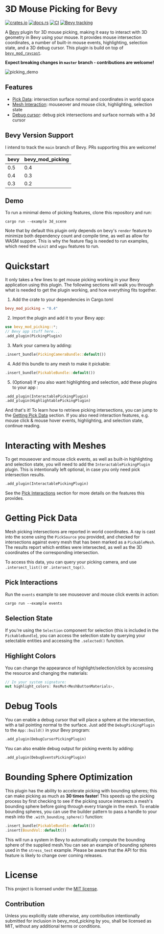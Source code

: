 # 3D Mouse Picking for Bevy

[![crates.io](https://img.shields.io/crates/v/bevy_mod_picking)](https://crates.io/crates/bevy_mod_picking)
[![docs.rs](https://docs.rs/bevy_mod_picking/badge.svg)](https://docs.rs/bevy_mod_picking)
[![CI](https://github.com/aevyrie/bevy_mod_picking/workflows/CI/badge.svg?branch=master)](https://github.com/aevyrie/bevy_mod_picking/actions?query=workflow%3A%22CI%22+branch%3Amaster)
[![Bevy tracking](https://img.shields.io/badge/Bevy%20tracking-main-lightblue)](https://github.com/bevyengine/bevy/blob/main/docs/plugins_guidelines.md#main-branch-tracking)

A [Bevy](https://github.com/bevyengine/bevy) plugin for 3D mouse picking, making it easy to interact
with 3D geometry in Bevy using your mouse. It provides mouse intersection coordinates, a
number of built-in mouse events, highlighting, selection state, and a 3D debug cursor. This plugin
is build on top of [`bevy_mod_raycast`](https://github.com/aevyrie/bevy_mod_raycast).

**Expect breaking changes in `master` branch - contributions are welcome!**

![picking_demo](https://user-images.githubusercontent.com/2632925/114128723-d8de1b00-98b1-11eb-9b25-812fcf6664e2.gif)


## Features
* [Pick Data](#getting-pick-data): intersection surface normal and coordinates in world space
* [Mesh Interaction](#interacting-with-meshes): mouseover and mouse click, highlighting, selection state
* [Debug cursor](#debug): debug pick intersections and surface normals with a 3d cursor

## Bevy Version Support

I intend to track the `main` branch of Bevy. PRs supporting this are welcome! 

|bevy|bevy_mod_picking|
|---|---|
|0.5|0.4|
|0.4|0.3|
|0.3|0.2|

## Demo

To run a minimal demo of picking features, clone this repository and run:

```console
cargo run --example 3d_scene 
```

Note that by default this plugin only depends on bevy's `render` feature to minimize both dependency count and compile time, as well as allow for WASM support. This is why the feature flag is needed to run examples, which need the `winit` and `wgpu` features to run.

# Quickstart

It only takes a few lines to get mouse picking working in your Bevy application using this plugin. The following sections will walk you through what is needed to get the plugin working, and how everything fits together.

1. Add the crate to your dependencies in Cargo.toml
```toml
bevy_mod_picking = "0.4"
```

2. Import the plugin and add it to your Bevy app:
```rust
use bevy_mod_picking::*;
// Bevy app stuff here...
.add_plugin(PickingPlugin)
```

3. Mark your camera by adding:
```rust
.insert_bundle(PickingCameraBundle::default())
```

4. Add this bundle to any mesh to make it pickable:
```rust
.insert_bundle(PickableBundle::default())
```

5. (Optional) If you also want highlighting and selection, add these plugins to your app :
```rust
.add_plugin(InteractablePickingPlugin)
.add_plugin(HighlightablePickingPlugin)
```

And that's it! To learn how to retrieve picking intersections, you can jump to the [Getting Pick
Data](#getting-pick-data) section. If you also need interaction features, e.g. mouse click & mouse
hover events, highlighting, and selection state, continue reading.

# Interacting with Meshes

To get mouseover and mouse click events, as well as built-in highlighting and selection state, you will need to add the `InteractablePickingPlugin` plugin. This is intentionally left optional, in case you only need pick intersection results.

```rust
.add_plugin(InteractablePickingPlugin)
```

See the [Pick Interactions](#pick-interactions) section for more details on the features this provides.


# Getting Pick Data

Mesh picking intersections are reported in world coordinates. A ray is cast into the scene using the
`PickSource` you provided, and checked for intersections against every mesh that has been marked as
a `PickableMesh`. The results report which entities were intersected, as well as the 3D coordinates
of the corresponding intersection.

To access this data, you can query your picking camera, and use `.intersect_list()` or `.intersect_top()`.

## Pick Interactions
 
Run the `events` example to see mouseover and mouse click events in action:

```shell
cargo run --example events
```

## Selection State

If you're using the `Selection` component for selection (this is included in the `PickableBundle`), you can access the selection state by querying your selectable entities and accessing the `.selected()` function.

## Highlight Colors

You can change the appearance of highlight/selection/click by accessing the resource and changing
the materials:

```rust
// In your system signature:
mut highlight_colors: ResMut<MeshButtonMaterials>,
```

# Debug Tools

You can enable a debug cursor that will place a sphere at the intersection, with a tail pointing normal to the surface. Just add the `DebugPickingPlugin` to the `App::build()` in your Bevy program:

```rust
.add_plugin(DebugCursorPickingPlugin)
```

You can also enable debug output for picking events by adding:

```rust
.add_plugin(DebugEventsPickingPlugin)
```

# Bounding Sphere Optimization

This plugin has the ability to accelerate picking with bounding spheres; this can make picking as much as **30 times faster**! This speeds up the picking process by first checking to see if the picking source intersects a mesh's bounding sphere before going through every triangle in the mesh. To enable bounding spheres, you can use the builder pattern to pass a handle to your mesh into the `.with_bounding_sphere()` function:

```rust
.insert_bundle(PickableBundle::default())
.insert(BoundVol::default())
```

This will run a system in Bevy to automatically compute the bounding sphere of the supplied mesh.You can see an example of bounding spheres used in the `stress_test` example. Please be aware that the API for this feature is likely to change over coming releases.

# License

This project is licensed under the [MIT license](https://github.com/aevyrie/bevy_mod_picking/blob/master/LICENSE).

## Contribution

Unless you explicitly state otherwise, any contribution intentionally submitted for inclusion in bevy_mod_picking by you, shall be licensed as MIT, without any additional terms or conditions.
